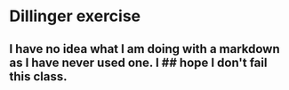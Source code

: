 # Dillinger exercise
## I have no idea what I am doing with a markdown as I have never used one. I ## hope I don't fail this class.

